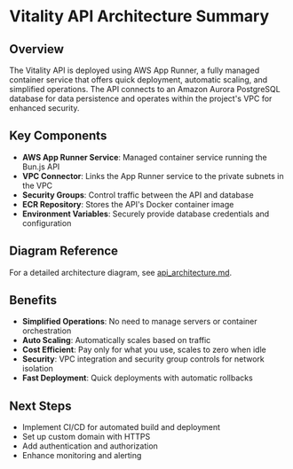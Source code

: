 # Vitality API Architecture Summary

## Overview
The Vitality API is deployed using AWS App Runner, a fully managed container service that offers quick deployment, automatic scaling, and simplified operations. The API connects to an Amazon Aurora PostgreSQL database for data persistence and operates within the project's VPC for enhanced security.

## Key Components
- **AWS App Runner Service**: Managed container service running the Bun.js API
- **VPC Connector**: Links the App Runner service to the private subnets in the VPC
- **Security Groups**: Control traffic between the API and database
- **ECR Repository**: Stores the API's Docker container image
- **Environment Variables**: Securely provide database credentials and configuration

## Diagram Reference
For a detailed architecture diagram, see [api_architecture.md](api_architecture.md).

## Benefits
- **Simplified Operations**: No need to manage servers or container orchestration
- **Auto Scaling**: Automatically scales based on traffic
- **Cost Efficient**: Pay only for what you use, scales to zero when idle
- **Security**: VPC integration and security group controls for network isolation
- **Fast Deployment**: Quick deployments with automatic rollbacks

## Next Steps
- Implement CI/CD for automated build and deployment
- Set up custom domain with HTTPS
- Add authentication and authorization
- Enhance monitoring and alerting 